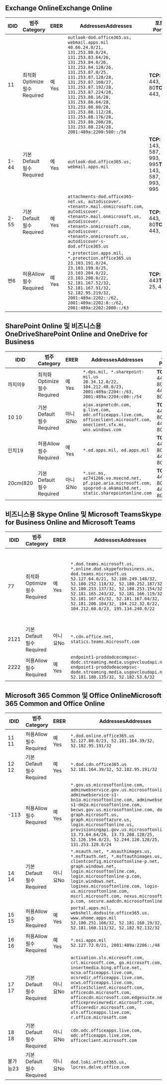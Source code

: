 <!--THIS FILE IS AUTOMATICALLY GENERATED. MANUAL CHANGES WILL BE OVERWRITTEN.-->
<!--Please contact the Office 365 Endpoints team with any questions.-->
<!--USGovDoD endpoints version 2019102800-->
<!--File generated 2019-10-28 11:00:09.7115-->

## <a name="exchange-online"></a><span data-ttu-id="42a2a-101">Exchange Online</span><span class="sxs-lookup"><span data-stu-id="42a2a-101">Exchange Online</span></span>

<span data-ttu-id="42a2a-102">ID</span><span class="sxs-lookup"><span data-stu-id="42a2a-102">ID</span></span> | <span data-ttu-id="42a2a-103">범주</span><span class="sxs-lookup"><span data-stu-id="42a2a-103">Category</span></span> | <span data-ttu-id="42a2a-104">ER</span><span class="sxs-lookup"><span data-stu-id="42a2a-104">ER</span></span> | <span data-ttu-id="42a2a-105">Addresses</span><span class="sxs-lookup"><span data-stu-id="42a2a-105">Addresses</span></span> | <span data-ttu-id="42a2a-106">포트</span><span class="sxs-lookup"><span data-stu-id="42a2a-106">Ports</span></span>
-- | -------------------- | --- | ---------------------------------------------------------------------------------------------------------------------------------------------------------------------------------------------------------------------------------------------------------------------------------------------------------------------------------------------------------------------------------------------- | -------------------------------
<span data-ttu-id="42a2a-107">1</span><span class="sxs-lookup"><span data-stu-id="42a2a-107">1</span></span> | <span data-ttu-id="42a2a-108">최적화</span><span class="sxs-lookup"><span data-stu-id="42a2a-108">Optimize</span></span><BR><span data-ttu-id="42a2a-109">필수</span><span class="sxs-lookup"><span data-stu-id="42a2a-109">Required</span></span> | <span data-ttu-id="42a2a-110">예</span><span class="sxs-lookup"><span data-stu-id="42a2a-110">Yes</span></span> | `outlook-dod.office365.us, webmail.apps.mil`<BR>`40.66.24.0/21, 131.253.80.0/24, 131.253.83.64/26, 131.253.84.0/26, 131.253.84.128/26, 131.253.87.0/25, 131.253.87.128/28, 131.253.87.160/27, 131.253.87.192/28, 131.253.87.224/28, 131.253.88.16/28, 131.253.88.64/28, 131.253.88.80/28, 131.253.88.112/28, 131.253.88.176/28, 131.253.88.208/28, 131.253.88.224/28, 2001:489a:2200:500::/56` | <span data-ttu-id="42a2a-111">**TCP:** 443, 80</span><span class="sxs-lookup"><span data-stu-id="42a2a-111">**TCP:** 443, 80</span></span>
<span data-ttu-id="42a2a-112">1-4</span><span class="sxs-lookup"><span data-stu-id="42a2a-112">4</span></span> | <span data-ttu-id="42a2a-113">기본</span><span class="sxs-lookup"><span data-stu-id="42a2a-113">Default</span></span><BR><span data-ttu-id="42a2a-114">필수</span><span class="sxs-lookup"><span data-stu-id="42a2a-114">Required</span></span> | <span data-ttu-id="42a2a-115">예</span><span class="sxs-lookup"><span data-stu-id="42a2a-115">Yes</span></span> | `outlook-dod.office365.us, webmail.apps.mil` | <span data-ttu-id="42a2a-116">**TCP:** 143, 25, 587, 993, 995</span><span class="sxs-lookup"><span data-stu-id="42a2a-116">**TCP:** 143, 25, 587, 993, 995</span></span>
<span data-ttu-id="42a2a-117">2-5</span><span class="sxs-lookup"><span data-stu-id="42a2a-117">5</span></span> | <span data-ttu-id="42a2a-118">기본</span><span class="sxs-lookup"><span data-stu-id="42a2a-118">Default</span></span><BR><span data-ttu-id="42a2a-119">필수</span><span class="sxs-lookup"><span data-stu-id="42a2a-119">Required</span></span> | <span data-ttu-id="42a2a-120">예</span><span class="sxs-lookup"><span data-stu-id="42a2a-120">Yes</span></span> | `attachments-dod.office365-net.us, autodiscover.<tenant>.mail.onmicrosoft.com, autodiscover.<tenant>.mail.onmicrosoft.us, autodiscover.<tenant>.onmicrosoft.com, autodiscover.<tenant>.onmicrosoft.us, autodiscover-s-dod.office365.us` | <span data-ttu-id="42a2a-121">**TCP:** 443, 80</span><span class="sxs-lookup"><span data-stu-id="42a2a-121">**TCP:** 443, 80</span></span>
<span data-ttu-id="42a2a-122">번</span><span class="sxs-lookup"><span data-stu-id="42a2a-122">6</span></span> | <span data-ttu-id="42a2a-123">허용</span><span class="sxs-lookup"><span data-stu-id="42a2a-123">Allow</span></span><BR><span data-ttu-id="42a2a-124">필수</span><span class="sxs-lookup"><span data-stu-id="42a2a-124">Required</span></span> | <span data-ttu-id="42a2a-125">예</span><span class="sxs-lookup"><span data-stu-id="42a2a-125">Yes</span></span> | `*.protection.apps.mil, *.protection.office365.us`<BR>`23.103.191.0/24, 23.103.199.0/25, 23.103.204.0/22, 23.103.208.0/22, 52.181.167.52/32, 52.181.167.91/32, 52.182.95.219/32, 2001:489a:2202::/62, 2001:489a:2202:8::/62, 2001:489a:2202:2000::/63` | <span data-ttu-id="42a2a-126">**TCP:** 25, 443</span><span class="sxs-lookup"><span data-stu-id="42a2a-126">**TCP:** 25, 443</span></span>

## <a name="sharepoint-online-and-onedrive-for-business"></a><span data-ttu-id="42a2a-127">SharePoint Online 및 비즈니스용 OneDrive</span><span class="sxs-lookup"><span data-stu-id="42a2a-127">SharePoint Online and OneDrive for Business</span></span>

<span data-ttu-id="42a2a-128">ID</span><span class="sxs-lookup"><span data-stu-id="42a2a-128">ID</span></span> | <span data-ttu-id="42a2a-129">범주</span><span class="sxs-lookup"><span data-stu-id="42a2a-129">Category</span></span> | <span data-ttu-id="42a2a-130">ER</span><span class="sxs-lookup"><span data-stu-id="42a2a-130">ER</span></span> | <span data-ttu-id="42a2a-131">Addresses</span><span class="sxs-lookup"><span data-stu-id="42a2a-131">Addresses</span></span> | <span data-ttu-id="42a2a-132">포트</span><span class="sxs-lookup"><span data-stu-id="42a2a-132">Ports</span></span>
-- | -------------------- | --- | ------------------------------------------------------------------------------------------------------------------------ | ----------------
<span data-ttu-id="42a2a-133">까지의</span><span class="sxs-lookup"><span data-stu-id="42a2a-133">9</span></span> | <span data-ttu-id="42a2a-134">최적화</span><span class="sxs-lookup"><span data-stu-id="42a2a-134">Optimize</span></span><BR><span data-ttu-id="42a2a-135">필수</span><span class="sxs-lookup"><span data-stu-id="42a2a-135">Required</span></span> | <span data-ttu-id="42a2a-136">예</span><span class="sxs-lookup"><span data-stu-id="42a2a-136">Yes</span></span> | `*.dps.mil, *.sharepoint-mil.us`<BR>`20.34.12.0/22, 104.212.48.0/23, 2001:489a:2204::/63, 2001:489a:2204:c00::/54` | <span data-ttu-id="42a2a-137">**TCP:** 443, 80</span><span class="sxs-lookup"><span data-stu-id="42a2a-137">**TCP:** 443, 80</span></span>
<span data-ttu-id="42a2a-138">10 </span><span class="sxs-lookup"><span data-stu-id="42a2a-138">10</span></span> | <span data-ttu-id="42a2a-139">기본</span><span class="sxs-lookup"><span data-stu-id="42a2a-139">Default</span></span><BR><span data-ttu-id="42a2a-140">필수</span><span class="sxs-lookup"><span data-stu-id="42a2a-140">Required</span></span> | <span data-ttu-id="42a2a-141">아니요</span><span class="sxs-lookup"><span data-stu-id="42a2a-141">No</span></span> | `ajax.aspnetcdn.com, g.live.com, odc.officeapps.live.com, officeclient.microsoft.com, oneclient.sfx.ms, wns.windows.com` | <span data-ttu-id="42a2a-142">**TCP:** 443, 80</span><span class="sxs-lookup"><span data-stu-id="42a2a-142">**TCP:** 443, 80</span></span>
<span data-ttu-id="42a2a-143">인치</span><span class="sxs-lookup"><span data-stu-id="42a2a-143">19</span></span> | <span data-ttu-id="42a2a-144">허용</span><span class="sxs-lookup"><span data-stu-id="42a2a-144">Allow</span></span><BR><span data-ttu-id="42a2a-145">필수</span><span class="sxs-lookup"><span data-stu-id="42a2a-145">Required</span></span> | <span data-ttu-id="42a2a-146">예</span><span class="sxs-lookup"><span data-stu-id="42a2a-146">Yes</span></span> | `*.od.apps.mil, od.apps.mil` | <span data-ttu-id="42a2a-147">**TCP:** 443, 80</span><span class="sxs-lookup"><span data-stu-id="42a2a-147">**TCP:** 443, 80</span></span>
<span data-ttu-id="42a2a-148">20cm(8</span><span class="sxs-lookup"><span data-stu-id="42a2a-148">20</span></span> | <span data-ttu-id="42a2a-149">기본</span><span class="sxs-lookup"><span data-stu-id="42a2a-149">Default</span></span><BR><span data-ttu-id="42a2a-150">필수</span><span class="sxs-lookup"><span data-stu-id="42a2a-150">Required</span></span> | <span data-ttu-id="42a2a-151">아니요</span><span class="sxs-lookup"><span data-stu-id="42a2a-151">No</span></span> | `*.svc.ms, az741266.vo.msecnd.net, pf.pipe.aria.microsoft.com, spoprod-a.akamaihd.net, static.sharepointonline.com` | <span data-ttu-id="42a2a-152">**TCP:** 443, 80</span><span class="sxs-lookup"><span data-stu-id="42a2a-152">**TCP:** 443, 80</span></span>

## <a name="skype-for-business-online-and-microsoft-teams"></a><span data-ttu-id="42a2a-153">비즈니스용 Skype Online 및 Microsoft Teams</span><span class="sxs-lookup"><span data-stu-id="42a2a-153">Skype for Business Online and Microsoft Teams</span></span>

<span data-ttu-id="42a2a-154">ID</span><span class="sxs-lookup"><span data-stu-id="42a2a-154">ID</span></span> | <span data-ttu-id="42a2a-155">범주</span><span class="sxs-lookup"><span data-stu-id="42a2a-155">Category</span></span> | <span data-ttu-id="42a2a-156">ER</span><span class="sxs-lookup"><span data-stu-id="42a2a-156">ER</span></span> | <span data-ttu-id="42a2a-157">Addresses</span><span class="sxs-lookup"><span data-stu-id="42a2a-157">Addresses</span></span> | <span data-ttu-id="42a2a-158">포트</span><span class="sxs-lookup"><span data-stu-id="42a2a-158">Ports</span></span>
-- | -------------------- | --- | -------------------------------------------------------------------------------------------------------------------------------------------------------------------------------------------------------------------------------------------------------------------------------------------------------------------------------------------------------- | -----------------------------------------------
<span data-ttu-id="42a2a-159">7</span><span class="sxs-lookup"><span data-stu-id="42a2a-159">7</span></span> | <span data-ttu-id="42a2a-160">최적화</span><span class="sxs-lookup"><span data-stu-id="42a2a-160">Optimize</span></span><BR><span data-ttu-id="42a2a-161">필수</span><span class="sxs-lookup"><span data-stu-id="42a2a-161">Required</span></span> | <span data-ttu-id="42a2a-162">예</span><span class="sxs-lookup"><span data-stu-id="42a2a-162">Yes</span></span> | `*.dod.teams.microsoft.us, *.online.dod.skypeforbusiness.us, dod.teams.microsoft.us`<BR>`52.127.64.0/21, 52.180.249.148/32, 52.180.252.118/32, 52.180.252.187/32, 52.180.253.137/32, 52.180.253.154/32, 52.181.165.243/32, 52.181.166.119/32, 52.181.167.43/32, 52.181.167.64/32, 52.181.200.104/32, 104.212.32.0/22, 104.212.60.0/23, 195.134.240.0/22` | <span data-ttu-id="42a2a-163">**TCP:** 443</span><span class="sxs-lookup"><span data-stu-id="42a2a-163">**TCP:** 443</span></span><BR><span data-ttu-id="42a2a-164">**UDP:** 3478, 3479, 3480, 3481</span><span class="sxs-lookup"><span data-stu-id="42a2a-164">**UDP:** 3478, 3479, 3480, 3481</span></span>
<span data-ttu-id="42a2a-165">21</span><span class="sxs-lookup"><span data-stu-id="42a2a-165">21</span></span> | <span data-ttu-id="42a2a-166">기본</span><span class="sxs-lookup"><span data-stu-id="42a2a-166">Default</span></span><BR><span data-ttu-id="42a2a-167">필수</span><span class="sxs-lookup"><span data-stu-id="42a2a-167">Required</span></span> | <span data-ttu-id="42a2a-168">아니요</span><span class="sxs-lookup"><span data-stu-id="42a2a-168">No</span></span> | `*.cdn.office.net, statics.teams.microsoft.com` | <span data-ttu-id="42a2a-169">**TCP:** 443</span><span class="sxs-lookup"><span data-stu-id="42a2a-169">**TCP:** 443</span></span>
<span data-ttu-id="42a2a-170">22</span><span class="sxs-lookup"><span data-stu-id="42a2a-170">22</span></span> | <span data-ttu-id="42a2a-171">허용</span><span class="sxs-lookup"><span data-stu-id="42a2a-171">Allow</span></span><BR><span data-ttu-id="42a2a-172">필수</span><span class="sxs-lookup"><span data-stu-id="42a2a-172">Required</span></span> | <span data-ttu-id="42a2a-173">예</span><span class="sxs-lookup"><span data-stu-id="42a2a-173">Yes</span></span> | `endpoint1-proddodcecompsvc-dodc.streaming.media.usgovcloudapi.net, endpoint1-proddodeacompsvc-dode.streaming.media.usgovcloudapi.net`<BR>`52.181.180.135/32, 52.182.53.6/32` | <span data-ttu-id="42a2a-174">**TCP:** 443</span><span class="sxs-lookup"><span data-stu-id="42a2a-174">**TCP:** 443</span></span>

## <a name="microsoft-365-common-and-office-online"></a><span data-ttu-id="42a2a-175">Microsoft 365 Common 및 Office Online</span><span class="sxs-lookup"><span data-stu-id="42a2a-175">Microsoft 365 Common and Office Online</span></span>

<span data-ttu-id="42a2a-176">ID</span><span class="sxs-lookup"><span data-stu-id="42a2a-176">ID</span></span> | <span data-ttu-id="42a2a-177">범주</span><span class="sxs-lookup"><span data-stu-id="42a2a-177">Category</span></span> | <span data-ttu-id="42a2a-178">ER</span><span class="sxs-lookup"><span data-stu-id="42a2a-178">ER</span></span> | <span data-ttu-id="42a2a-179">Addresses</span><span class="sxs-lookup"><span data-stu-id="42a2a-179">Addresses</span></span> | <span data-ttu-id="42a2a-180">포트</span><span class="sxs-lookup"><span data-stu-id="42a2a-180">Ports</span></span>
-- | ------------------- | --- | ------------------------------------------------------------------------------------------------------------------------------------------------------------------------------------------------------------------------------------------------------------------------------------------------------------------------------------------------------------------------------------------------------------------------- | ----------------
<span data-ttu-id="42a2a-181">11 </span><span class="sxs-lookup"><span data-stu-id="42a2a-181">11</span></span> | <span data-ttu-id="42a2a-182">허용</span><span class="sxs-lookup"><span data-stu-id="42a2a-182">Allow</span></span><BR><span data-ttu-id="42a2a-183">필수</span><span class="sxs-lookup"><span data-stu-id="42a2a-183">Required</span></span> | <span data-ttu-id="42a2a-184">예</span><span class="sxs-lookup"><span data-stu-id="42a2a-184">Yes</span></span> | `*.dod.online.office365.us`<BR>`52.127.80.0/23, 52.181.164.39/32, 52.182.95.191/32` | <span data-ttu-id="42a2a-185">**TCP:** 443</span><span class="sxs-lookup"><span data-stu-id="42a2a-185">**TCP:** 443</span></span>
<span data-ttu-id="42a2a-186">12 </span><span class="sxs-lookup"><span data-stu-id="42a2a-186">12</span></span> | <span data-ttu-id="42a2a-187">기본</span><span class="sxs-lookup"><span data-stu-id="42a2a-187">Default</span></span><BR><span data-ttu-id="42a2a-188">필수</span><span class="sxs-lookup"><span data-stu-id="42a2a-188">Required</span></span> | <span data-ttu-id="42a2a-189">예</span><span class="sxs-lookup"><span data-stu-id="42a2a-189">Yes</span></span> | `*.dod.cdn.office365.us`<BR>`52.181.164.39/32, 52.182.95.191/32` | <span data-ttu-id="42a2a-190">**TCP:** 443</span><span class="sxs-lookup"><span data-stu-id="42a2a-190">**TCP:** 443</span></span>
<span data-ttu-id="42a2a-191">-1</span><span class="sxs-lookup"><span data-stu-id="42a2a-191">13</span></span> | <span data-ttu-id="42a2a-192">허용</span><span class="sxs-lookup"><span data-stu-id="42a2a-192">Allow</span></span><BR><span data-ttu-id="42a2a-193">필수</span><span class="sxs-lookup"><span data-stu-id="42a2a-193">Required</span></span> | <span data-ttu-id="42a2a-194">예</span><span class="sxs-lookup"><span data-stu-id="42a2a-194">Yes</span></span> | `*.gov.us.microsoftonline.com, adminwebservice.gov.us.microsoftonline.com, adminwebservice-s1-bn1a.microsoftonline.com, adminwebservice-s1-dm2a.microsoftonline.com, becws.gov.us.microsoftonline.com, dod-graph.microsoft.us, graph.microsoftazure.us, login.microsoftonline.us, provisioningapi.gov.us.microsoftonline.com`<BR>`13.73.64.64/26, 13.73.208.128/25, 52.126.194.0/23, 52.244.120.128/25, 131.253.120.0/24` | <span data-ttu-id="42a2a-195">**TCP:** 443</span><span class="sxs-lookup"><span data-stu-id="42a2a-195">**TCP:** 443</span></span>
<span data-ttu-id="42a2a-196">14 </span><span class="sxs-lookup"><span data-stu-id="42a2a-196">14</span></span> | <span data-ttu-id="42a2a-197">기본</span><span class="sxs-lookup"><span data-stu-id="42a2a-197">Default</span></span><BR><span data-ttu-id="42a2a-198">필수</span><span class="sxs-lookup"><span data-stu-id="42a2a-198">Required</span></span> | <span data-ttu-id="42a2a-199">아니요</span><span class="sxs-lookup"><span data-stu-id="42a2a-199">No</span></span> | `*.msauth.net, *.msauthimages.us, *.msftauth.net, *.msftauthimages.us, clientconfig.microsoftonline-p.net, graph.windows.net, login.microsoftonline.com, login.microsoftonline-p.com, login.windows.net, loginex.microsoftonline.com, login-us.microsoftonline.com, mscrl.microsoft.com, nexus.microsoftonline-p.com, secure.aadcdn.microsoftonline-p.com` | <span data-ttu-id="42a2a-200">**TCP:** 443</span><span class="sxs-lookup"><span data-stu-id="42a2a-200">**TCP:** 443</span></span>
<span data-ttu-id="42a2a-201">15 </span><span class="sxs-lookup"><span data-stu-id="42a2a-201">15</span></span> | <span data-ttu-id="42a2a-202">허용</span><span class="sxs-lookup"><span data-stu-id="42a2a-202">Allow</span></span><BR><span data-ttu-id="42a2a-203">필수</span><span class="sxs-lookup"><span data-stu-id="42a2a-203">Required</span></span> | <span data-ttu-id="42a2a-204">예</span><span class="sxs-lookup"><span data-stu-id="42a2a-204">Yes</span></span> | `portal.apps.mil, webshell.dodsuite.office365.us, www.ohome.apps.mil`<BR>`52.180.251.166/32, 52.181.160.19/32, 52.181.160.113/32, 52.182.92.132/32` | <span data-ttu-id="42a2a-205">**TCP:** 443</span><span class="sxs-lookup"><span data-stu-id="42a2a-205">**TCP:** 443</span></span>
<span data-ttu-id="42a2a-206">16 </span><span class="sxs-lookup"><span data-stu-id="42a2a-206">16</span></span> | <span data-ttu-id="42a2a-207">허용</span><span class="sxs-lookup"><span data-stu-id="42a2a-207">Allow</span></span><BR><span data-ttu-id="42a2a-208">필수</span><span class="sxs-lookup"><span data-stu-id="42a2a-208">Required</span></span> | <span data-ttu-id="42a2a-209">예</span><span class="sxs-lookup"><span data-stu-id="42a2a-209">Yes</span></span> | `*.osi.apps.mil`<BR>`52.127.72.0/21, 2001:489a:2206::/48` | <span data-ttu-id="42a2a-210">**TCP:** 443</span><span class="sxs-lookup"><span data-stu-id="42a2a-210">**TCP:** 443</span></span>
<span data-ttu-id="42a2a-211">17 </span><span class="sxs-lookup"><span data-stu-id="42a2a-211">17</span></span> | <span data-ttu-id="42a2a-212">기본</span><span class="sxs-lookup"><span data-stu-id="42a2a-212">Default</span></span><BR><span data-ttu-id="42a2a-213">필수</span><span class="sxs-lookup"><span data-stu-id="42a2a-213">Required</span></span> | <span data-ttu-id="42a2a-214">아니요</span><span class="sxs-lookup"><span data-stu-id="42a2a-214">No</span></span> | `activation.sls.microsoft.com, crl.microsoft.com, go.microsoft.com, insertmedia.bing.office.net, ocsa.officeapps.live.com, ocsredir.officeapps.live.com, ocws.officeapps.live.com, office15client.microsoft.com, officecdn.microsoft.com, officecdn.microsoft.com.edgesuite.net, officepreviewredir.microsoft.com, officeredir.microsoft.com, ols.officeapps.live.com, r.office.microsoft.com` | <span data-ttu-id="42a2a-215">**TCP:** 443, 80</span><span class="sxs-lookup"><span data-stu-id="42a2a-215">**TCP:** 443, 80</span></span>
<span data-ttu-id="42a2a-216">18 </span><span class="sxs-lookup"><span data-stu-id="42a2a-216">18</span></span> | <span data-ttu-id="42a2a-217">기본</span><span class="sxs-lookup"><span data-stu-id="42a2a-217">Default</span></span><BR><span data-ttu-id="42a2a-218">필수</span><span class="sxs-lookup"><span data-stu-id="42a2a-218">Required</span></span> | <span data-ttu-id="42a2a-219">아니요</span><span class="sxs-lookup"><span data-stu-id="42a2a-219">No</span></span> | `cdn.odc.officeapps.live.com, odc.officeapps.live.com, officeclient.microsoft.com` | <span data-ttu-id="42a2a-220">**TCP:** 443, 80</span><span class="sxs-lookup"><span data-stu-id="42a2a-220">**TCP:** 443, 80</span></span>
<span data-ttu-id="42a2a-221">불가능</span><span class="sxs-lookup"><span data-stu-id="42a2a-221">23</span></span> | <span data-ttu-id="42a2a-222">기본</span><span class="sxs-lookup"><span data-stu-id="42a2a-222">Default</span></span><BR><span data-ttu-id="42a2a-223">필수</span><span class="sxs-lookup"><span data-stu-id="42a2a-223">Required</span></span> | <span data-ttu-id="42a2a-224">아니요</span><span class="sxs-lookup"><span data-stu-id="42a2a-224">No</span></span> | `dod.loki.office365.us, lpcres.delve.office.com` | <span data-ttu-id="42a2a-225">**TCP:** 443</span><span class="sxs-lookup"><span data-stu-id="42a2a-225">**TCP:** 443</span></span>
